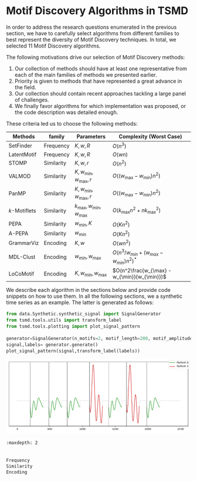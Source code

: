 # Motif Discovery Algorithms in TSMD

In order to address the research questions enumerated in the previous section, we have to carefully select algorithms  from different families to best represent the diversity of Motif Discovery techniques. In total, we selected 11 Motif Discovery algorithms.

The following motivations drive our selection of Motif Discovery methods: 
1. Our collection of methods should have at least one representative from each of the main families of methods we presented earlier. 
2. Priority is given to methods that have represented a great advance in the field.
3. Our collection should contain recent approaches tackling a large panel of challenges.
4. We finally favor algorithms for which implementation was proposed, or the code description was detailed enough.

These criteria led us to choose the following methods: 

| Methods               | family | Parameters | Complexity (Worst Case) |
|-----------------|----------------------------|----------------------------------------|--------------------------------------------------------|
| SetFinder       |  Frequency                 | $K,w,R$                                | $O(n^3)$                                               |
| LatentMotif     |  Frequency                 | $K,w,R$                                | $O(wn)$                                                |
| STOMP           |  Similarity                | $K,w,r$                                | $O(n^2)$                                               |
| VALMOD          |  Similarity                | $K,w_{\min},w_{\max},r$                | $O((w_{\max} - w_{\min})n^2)$                          |
| PanMP           |  Similarity                | $K, w_{\min},w_{\max}, r$              | $O((w_{\max} - w_{\min})n^2)$                          |
| $k$-Motiflets   |  Similarity                | $k_{\max},w_{\min},w_{\max}$           | $O(k_{\max}n^2 + nk_{\max}^2)$                         |
| PEPA            |  Similarity                | $w_{\min},K$                           | $O(Kn^2)$                                              |
| A-PEPA          |  Similarity                | $w_{\min}$                             | $O(Kn^2)$                                              |
| GrammarViz      |  Encoding                  | $K,w$                                  | $O(wn^2)$                                              |
| MDL-Clust       |  Encoding                  | $w_{\min}, w_{\max}$                   | $O(n^3/w_{min} + (w_{max} - w_{min})n^2 )^*$           |
| LoCoMotif       |  Encoding                  | $K,w_{\min},w_{\max}$                  | $O(n^2\frac{w_{\max} - w_{\min}}{w_{\min}})$           |

We describe each algorithm in the sections below and provide code snippets on how to use them. In all the following sections, we a synthetic time series as an example. The latter is generated as follows:

```python
from data.Synthetic.synthetic_signal import SignalGenerator
from tsmd.tools.utils import transform_label
from tsmd.tools.plotting import plot_signal_pattern

generator=SignalGenerator(n_motifs=2, motif_length=200, motif_amplitude=3, motif_fundamental=3, sparsity=0.5, sparsity_fluctuation=0.5)
signal,labels= generator.generate()
plot_signal_pattern(signal,transform_label(labels))
```
![Synthetic signal](../../../assets/methodExample/signal_example.png "Synthetic signal")




```{toctree}
:maxdepth: 2


Frequency
Similarity
Encoding
